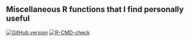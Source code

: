 ## Miscellaneous R functions that I find personally useful

<!-- badges: start -->
[![GitHub version](https://img.shields.io/static/v1?label=GitHub&message=2.16.2&color=blue&logo=github)](https://github.com/pbreheny/breheny)
[![R-CMD-check](https://github.com/pbreheny/breheny/workflows/R-CMD-check/badge.svg)](https://github.com/pbreheny/breheny/actions)
<!-- badges: end -->
